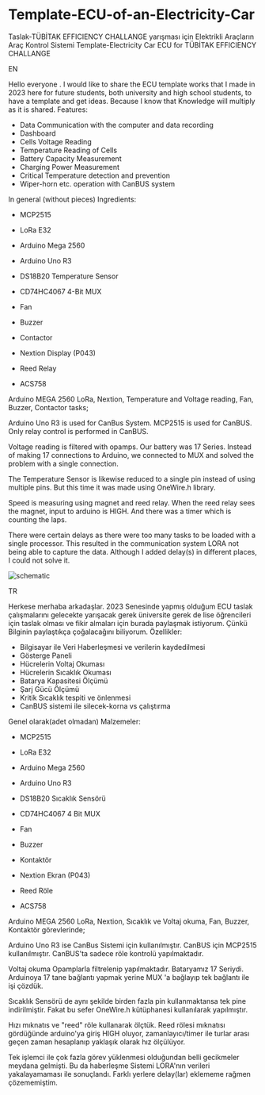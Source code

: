# Template-ECU-of-an-Electricity-Car
Taslak-TÜBİTAK EFFICIENCY CHALLANGE yarışması için Elektrikli Araçların Araç Kontrol Sistemi
Template-Electricity Car ECU for TÜBİTAK EFFICIENCY CHALLANGE


EN

Hello everyone . I would like to share the ECU template works that I made in 2023 here for future students, both university and high school students, to have a template and get ideas. Because I know that Knowledge will multiply as it is shared.
Features:

- Data Communication with the computer and data recording
- Dashboard
- Cells Voltage Reading
- Temperature Reading of Cells
- Battery Capacity Measurement
- Charging Power Measurement
- Critical Temperature detection and prevention
- Wiper-horn etc. operation with CanBUS system


In general (without pieces) Ingredients:

- MCP2515

- LoRa E32

- Arduino Mega 2560

- Arduino Uno R3

- DS18B20 Temperature Sensor

- CD74HC4067 4-Bit MUX

- Fan

- Buzzer

- Contactor

- Nextion Display (P043)

- Reed Relay

- ACS758

Arduino MEGA 2560 LoRa, Nextion, Temperature and Voltage reading, Fan, Buzzer, Contactor tasks;

Arduino Uno R3 is used for CanBus System. MCP2515 is used for CanBUS. Only relay control is performed in CanBUS.

Voltage reading is filtered with opamps. Our battery was 17 Series. Instead of making 17 connections to Arduino, we connected to MUX and solved the problem with a single connection.

The Temperature Sensor is likewise reduced to a single pin instead of using multiple pins. But this time it was made using OneWire.h library.

Speed is measuring using magnet and reed relay. When the reed relay sees the magnet, input to arduino is HIGH. And there was a timer which is counting the laps.

There were certain delays as there were too many tasks to be loaded with a single processor. This resulted in the communication system LORA not being able to capture the data. Although I added delay(s) in different places, I could not solve it.





![schematic](https://github.com/sungurTigin/Template-ECU-of-an-Electricity-Car/assets/108736525/3889fc0a-bcc4-4e7a-9507-a4ef4efbde70)




TR

Herkese merhaba arkadaşlar. 2023 Senesinde yapmış olduğum ECU taslak çalışmalarını gelecekte yarışacak gerek üniversite gerek de lise öğrencileri için taslak olması ve fikir almaları için burada paylaşmak istiyorum. Çünkü Bilginin paylaştıkça çoğalacağını biliyorum.
Özellikler:

- Bilgisayar ile Veri Haberleşmesi ve verilerin kaydedilmesi
- Gösterge Paneli
- Hücrelerin Voltaj Okuması
- Hücrelerin Sıcaklık Okuması
- Batarya Kapasitesi Ölçümü
- Şarj Gücü Ölçümü
- Kritik Sıcaklık tespiti ve önlenmesi
- CanBUS sistemi ile silecek-korna vs çalıştırma


Genel olarak(adet olmadan) Malzemeler:

- MCP2515

- LoRa E32

- Arduino Mega 2560

- Arduino Uno R3

- DS18B20 Sıcaklık Sensörü

- CD74HC4067 4 Bit MUX

- Fan

- Buzzer

- Kontaktör

- Nextion Ekran (P043)

- Reed Röle

- ACS758

Arduino MEGA 2560 LoRa, Nextion, Sıcaklık ve Voltaj okuma, Fan, Buzzer, Kontaktör görevlerinde;

Arduino Uno R3 ise CanBus Sistemi için kullanılmıştır. CanBUS için MCP2515 kullanılmıştır. CanBUS'ta sadece röle kontrolü yapılmaktadır.

Voltaj okuma Opamplarla filtrelenip yapılmaktadır. Bataryamız 17 Seriydi. Arduinoya 17 tane bağlantı yapmak yerine MUX 'a bağlayıp tek bağlantı ile işi çözdük.

Sıcaklık Sensörü de aynı şekilde birden fazla pin kullanmaktansa tek pine indirilmiştir. Fakat bu sefer OneWire.h kütüphanesi kullanılarak yapılmıştır.

Hızı mıknatıs ve "reed" röle kullanarak ölçtük. Reed rölesi mıknatısı gördüğünde arduino'ya giriş HIGH oluyor, zamanlayıcı/timer ile turlar arası geçen zaman hesaplanıp yaklaşık olarak hız ölçülüyor.

Tek işlemci ile çok fazla görev yüklenmesi olduğundan belli gecikmeler meydana gelmişti. Bu da haberleşme Sistemi LORA'nın verileri yakalayamaması ile sonuçlandı. Farklı yerlere delay(lar) eklememe rağmen çözememiştim.



